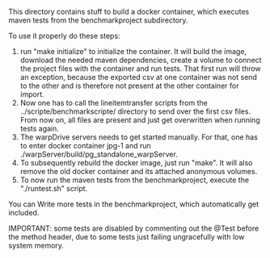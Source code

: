 This directory contains stuff to build a docker container, which executes maven tests from the benchmarkproject subdirectory.

To use it properly do these steps:
1. run "make initialize" to initialize the container. It will build the image, download the needed maven dependencies, create a volume to connect the project files with the container and run tests.
That first run will throw an exception, because the exported csv at one container was not send to the other and is therefore not present at the other container for import.
2. Now one has to call the lineitemtransfer scripts from the ../scripte/benchmarkscripte/ directory to send over the first csv files.
From now on, all files are present and just get overwritten when running tests again.
3. The warpDrive servers needs to get started manually. For that, one has to enter docker container
jpg-1 and run ./warpServer/build/pg_standalone_warpServer.
4. To subsequently rebuild the docker image, just run "make". It will also remove the old docker container and its attached anonymous volumes.
5. To now run the maven tests from the benchmarkproject, execute the "./runtest.sh" script.

You can Write more tests in the benchmarkproject, which automatically get included.

IMPORTANT: some tests are disabled by commenting out the @Test before the method header, due to some tests just failing ungracefully with low system memory.
